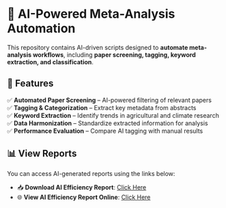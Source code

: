 # 🧠 AI-Powered Meta-Analysis Automation

This repository contains AI-driven scripts designed to **automate meta-analysis workflows**, including **paper screening, tagging, keyword extraction, and classification**.

## 🚀 Features

✅ **Automated Paper Screening** – AI-powered filtering of relevant papers  
✅ **Tagging & Categorization** – Extract key metadata from abstracts  
✅ **Keyword Extraction** – Identify trends in agricultural and climate research  
✅ **Data Harmonization** – Standardize extracted information for analysis  
✅ **Performance Evaluation** – Compare AI tagging with manual results  


## 📊 View Reports

You can access AI-generated reports using the links below:

- 📥 **Download AI Efficiency Report**: [Click Here](outputs/report.html)
- 🌐 **View AI Efficiency Report Online**: [Click Here](https://Mlolita26.github.io/ERAgriculture/AI/blob/main/docs/GPT_tagging.html)




